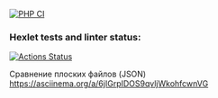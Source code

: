 [![PHP CI](https://github.com/EvgRass/php-project-lvl2/actions/workflows/check.yml/badge.svg)](https://github.com/EvgRass/php-project-lvl2/actions/workflows/check.yml)

### Hexlet tests and linter status:
[![Actions Status](https://github.com/EvgRass/php-project-lvl2/workflows/hexlet-check/badge.svg)](https://github.com/EvgRass/php-project-lvl2/actions)

Сравнение плоских файлов (JSON)
https://asciinema.org/a/6jIGrpIDOS9qvljWkohfcwnVG